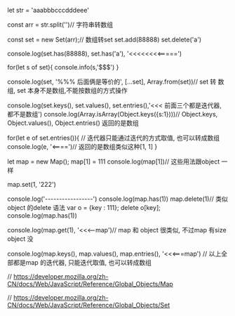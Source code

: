 

let str = 'aaabbbcccdddeee'

const arr = str.split('')// 字符串转数组

const set = new Set(arr);// 数组转set
set.add(88888)
set.delete('a')

console.log(set.has(88888), set.has('a'), '<<<<<<<<=====')


for(let s of set){
    console.info(s,'$$$')
}

console.log(set, '%%% 后面俩是等价的', [...set], Array.from(set))// set 转 数组, set 本身不是数组,不能按数组的方式操作


console.log(set.keys(), set.values(), set.entries(),'<<< 前面三个都是迭代器, 都不是数组')
console.log(Array.isArray(Object.keys({s:1})))// Object.keys, Object.values(), Object.entries() 返回的是数组


for(let e of set.entries()){ // 迭代器只能通过迭代的方式取值, 也可以转成数组
    console.log(e, '<====')// 返回的是数组类似这种[1, 1]
}


let map = new Map();
map[1] = 111
console.log(map[1])// 这些用法跟object 一样

map.set(1, '222')

console.log('-----------------')
console.log(map.has(1))
map.delete(1)// 类似 object 的delete 语法 var o = {key : 111};   delete o[key];
console.log(map.has(1))




console.log(map.get(1), '<<<--map')// map 和 object 很类似, 不过map 有size object 没

console.log(map.keys(), map.values(), map.entries(), '<<<===map') // 以上全部都是map 的迭代器, 只能迭代取值, 也可以转成数组

// https://developer.mozilla.org/zh-CN/docs/Web/JavaScript/Reference/Global_Objects/Map

// https://developer.mozilla.org/zh-CN/docs/Web/JavaScript/Reference/Global_Objects/Set
